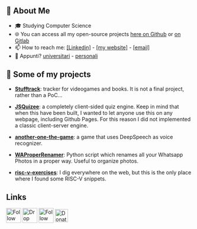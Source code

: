 
<!--
Here are some ideas to get you started:

- 🔭 I’m currently working on ...
- 🌱 I’m currently learning ...
- 👯 I’m looking to collaborate on ...
- 🤔 I’m looking for help with ...
- 💬 Ask me about ...
- 📫 How to reach me: ...
- 😄 Pronouns: ...
- ⚡ Fun fact: ...
-->

## :book: About Me
- 🎓 Studying Computer Science
- 🌐 You can access all my open-source projects [here on Github](https://github.com/dag7dev/) or [on Gitlab](https://gitlab.com/dag7)
- 📫 How to reach me: [[Linkedin]](https://linkedin.com/in/dgualandri/) - [[my website]](https://dag7.it) - [[email]](mailto:dag7@protonmail.com)
- 📝 Appunti? [universitari](dag7.it/appunti-uni) - [personali](dag7.it/appunti-personali)

## 🔨 Some of my projects
- [**Stufftrack**](https://github.com/nobody-productions/stufftrack): tracker for videogames and books. It is not a final project, rather than a PoC...

- [**JSQuizee**](https://github.com/dag7dev/JSQuizee): a completely client-sided quiz engine. Keep in mind that when this have been built, I wanted to let anyone use this on any webpage, including Github Pages. For this reason I did not implemented a classic client-server engine.

- [**another-one-the-game**](https://github.com/dag7dev/another-one-the-game.git): a game that uses DeepSpeech as voice recognizer.

- [**WAProperRenamer**](https://github.com/dag7dev/WAProperRenamer): Python script which renames all your Whatsapp Photos in a proper way. Useful to organize photos. 

- [**risc-v-exercises**](https://github.com/dag7dev/risc-v-exercises-2020): I dig everywhere on the web, but this is the only place where I found some RISC-V snippets.

## Links
[<img src="https://raw.githubusercontent.com/FortAwesome/Font-Awesome/master/svgs/brands/twitter-square.svg" height="40em" align="center" alt="Follow Dag7_ on Twitter" title="Follow Dag7_ on Twitter"/>](https://twitter.com/dag7_)
[<img src="https://raw.githubusercontent.com/FortAwesome/Font-Awesome/master/svgs/solid/envelope-square.svg" height="40em" align="center" alt="Drop him an email" title="Drop him an email"/>](mailto:dag7@protonmail.com)
[<img src="https://raw.githubusercontent.com/FortAwesome/Font-Awesome/master/svgs/brands/medium.svg" height="40em" align="center" alt="Follow him on Medium" title="Follow him on Medium"/>](https://medium.com/@dgualandri)
[<img src="https://user-images.githubusercontent.com/44711271/150005890-685145f8-1f4e-4cda-9950-4f87437fce5d.png" height="35em" align="center" alt="Donate" title="Donate!"/>](https://paypal.me/therealdag7)
